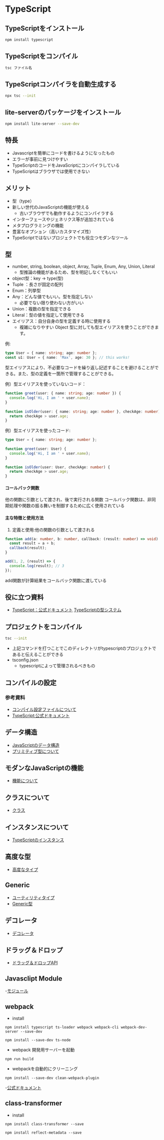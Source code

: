 # TypeScript

## TypeScriptをインストール

```bash
npm install typescript
```

## TypeScriptをコンパイル

```bash
tsc ファイル名
```

## TypeScriptコンパイラを自動生成する
```bash
npx tsc --init
```

## lite-serverのパッケージをインストール
```bash
npm install lite-server --save-dev
```

## 特長

- Javascriptを簡単にコードを書けるようになったもの
- エラーが事前に見つけやすい
- TypeScriptのコードをJavaScriptにコンパイラしている
- TypeScriptはブラウザでは使用できない

## メリット

- 型（type）
- 新しい世代のJavaScriptの機能が使える
    - 古いブラウザでも動作するようにコンパイラする
- インターフェースやジェネリクス等が追加されている
- メタプログラミングの機能
- 豊富なオプション（高いカスタマイズ性）
- TypeScriptではないプロジェクトでも役立つモダンなツール

## 型

- number, string, boolean, object, Array, Tuple, Enum, Any, Union, Literal
    - 型推論の機能があるため、型を明記しなくてもいい
- object型：key → type(型)
- Tuple ：長さが固定の配列
- Enum：列挙型
- Any：どんな値でもいい。型を指定しない
    - 必要でない限り使わない方がいい
- Union：複数の型を指定できる
- Literal：型の値を指定して使用できる
- エイリアス：自分自身の型を定義する時に使用する
    - 複雑になりやすい Object 型に対しても型エイリアスを使うことができます。

例:
```typescript
type User = { name: string; age: number };
const u1: User = { name: 'Max', age: 30 }; // this works!
```
型エイリアスにより、不必要なコードを繰り返し記述することを避けることができる。また、型の定義を一箇所で管理することができる。

例）型エイリアスを使っていないコード：
```typescript
function greet(user: { name: string; age: number }) {
  console.log('Hi, I am ' + user.name);
}
 
function isOlder(user: { name: string; age: number }, checkAge: number) {
  return checkAge > user.age;
}
```
例）型エイリアスを使ったコード:
```typescript
type User = { name: string; age: number };
 
function greet(user: User) {
  console.log('Hi, I am ' + user.name);
}
 
function isOlder(user: User, checkAge: number) {
  return checkAge > user.age;
}
```

#### コールバック関数
他の関数に引数として渡され、後で実行される関数
コールバック関数は、非同期処理や関数の振る舞いを制御するために広く使用されている

#### 主な特徴と使用方法
1. 定義と使用:他の関数の引数として渡される
```typescript
function add(a: number, b: number, callback: (result: number) => void): void {
  const result = a + b;
  callback(result);
}

add(1, 2, (result) => {
  console.log(result); // 3
});
```
add関数が計算結果をコールバック関数に渡している

## 役に立つ資料
- [TypeScript：公式ドキュメント](https://www.typescriptlang.org/docs/handbook/2/everyday-types.html)
[TypeScriptの型システム](https://typescript-jp.gitbook.io/deep-dive/type-system)

## プロジェクトをコンパイル
```bash
tsc --init
```
- 上記コマンドを打つことでこのディレクトリがtypescriptのプロジェクトであると伝えることができる
- tsconfig.json
  - typescriptによって管理されるべきもの

## コンパイルの設定
### 参考資料
- [コンパイル設定ファイルについて](https://www.typescriptlang.org/docs/handbook/tsconfig-json.html)
- [TypeScript:公式ドキュメント](https://www.typescriptlang.org/docs/handbook/compiler-options.html)

## データ構造
- [JavaScriptのデータ構造](https://developer.mozilla.org/ja/docs/Web/JavaScript/Data_structures)
- [プリミティブ型について](https://developer.mozilla.org/ja/docs/Glossary/Primitive)

## モダンなJavaScriptの機能
- [機能について](https://typescript-jp.gitbook.io/deep-dive/future-javascript)

## クラスについて
- [クラス](https://developer.mozilla.org/ja/docs/Web/JavaScript/Reference/Classes)

## インスタンスについて
- [TypeScriptのインスタンス](https://typescript-jp.gitbook.io/deep-dive/type-system/interfaces)

## 高度な型
- [高度なタイプ](https://www.typescriptlang.org/docs/handbook/advanced-types.html)

## Generic
- [ユーティリティタイプ](https://www.typescriptlang.org/docs/handbook/utility-types.html)
- [Generic型](https://typescript-jp.gitbook.io/deep-dive/type-system/generics)

## デコレータ
- [デコレータ](https://www.typescriptlang.org/docs/handbook/decorators.html)

## ドラッグ＆ドロップ
- [ドラッグ＆ドロップAPI](https://developer.mozilla.org/ja/docs/Web/API/HTML_Drag_and_Drop_API)

## Javasclipt Module
-[モジュール](https://developer.mozilla.org/ja/docs/Web/JavaScript/Guide/Modules)

## webpack
- install
```
npm install typescript ts-loader webpack webpack-cli webpack-dev-server --save-dev
```
```
npm install --save-dev ts-node
```
-  webpack 開発用サーバーを起動
```
npm run build
```
- webpackを自動的にクリーニング
```
npm install --save-dev clean-webpack-plugin
```
-[公式ドキュメント](https://webpack.js.org/)

## class-transformer
- install
```
npm install class-transformer --save
```
```
npm install reflect-metadata --save
```

